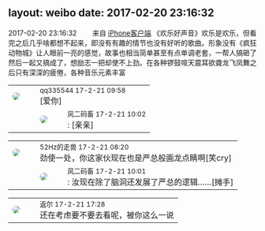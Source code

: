 layout: weibo
date: 2017-02-20 23:16:32
---
<meta name="referrer" content="no-referrer" />

2017-02-20 23:16:32  &nbsp;&nbsp;&nbsp;&nbsp;&nbsp;&nbsp; 来自 <a href="http://app.weibo.com/t/feed/9ksdit" rel="nofollow">iPhone客户端</a>
《欢乐好声音》欢乐是欢乐，但看完之后几乎啥都想不起来，即没有有趣的情节也没有好听的歌曲。形象没有《疯狂动物城》让人眼前一亮的感觉，故事也相当简单甚至有点单调老套，一帮人搞砸了然后一起又搞成了，想励志一把却使不上劲。在各种锣鼓喧天震耳欲聋龙飞凤舞之后只有深深的疲倦，各种音乐元素丰富 ​​​

<table style="width: 100%;">
  <tr>
    <td style="width: 40px;"><img style="border-radius:50%" src="https://tva4.sinaimg.cn/crop.0.0.180.180.50/7d25944djw1e8qgp5bmzyj2050050aa8.jpg?KID=imgbed,tva&Expires=1624464133&ssig=Lg2eQ%2FoyH2"></td>
    <td colspan="2"><small>qq335544 17-2-21 09:58</small><br/>[爱你]</td>
  </tr>
  <tr>
    <td/>
    <td style="width: 40px;"><img style="border-radius:50%" src="https://tva3.sinaimg.cn/crop.0.0.639.639.50/6d2a6003jw8f3idy69w2gj20hs0hrt9g.jpg?KID=imgbed,tva&Expires=1624464133&ssig=iRKSCO4fk8"></td>
    <td><small>风二码畜 17-2-21 10:02</small><br/>: [亲亲]</td>
  </tr>
</table>

<table style="width: 100%;">
  <tr>
    <td style="width: 40px;"><img style="border-radius:50%" src="https://tva4.sinaimg.cn/crop.0.0.180.180.50/8beaf773jw1e8qgp5bmzyj2050050aa8.jpg?KID=imgbed,tva&Expires=1624464133&ssig=rz1qnddjj4"></td>
    <td colspan="2"><small>52Hz的走兽 17-2-21 08:20</small><br/>劲使一处，你这家伙现在也是严总般画龙点睛啊[笑cry]</td>
  </tr>
  <tr>
    <td/>
    <td style="width: 40px;"><img style="border-radius:50%" src="https://tva3.sinaimg.cn/crop.0.0.639.639.50/6d2a6003jw8f3idy69w2gj20hs0hrt9g.jpg?KID=imgbed,tva&Expires=1624464133&ssig=iRKSCO4fk8"></td>
    <td><small>风二码畜 17-2-21 10:01</small><br/>: 汝现在除了脑洞还发展了严总的逻辑……[摊手]</td>
  </tr>
</table>

<table style="width: 100%;">
  <tr>
    <td style="width: 40px;"><img style="border-radius:50%" src="https://tvax1.sinaimg.cn/crop.0.0.512.512.50/760b4677ly8fvdnumgch5j20e80e8gmo.jpg?KID=imgbed,tva&Expires=1624464133&ssig=5BDOCyRPRO"></td>
    <td colspan="2"><small>返尔 17-2-21 17:28</small><br/>还在考虑要不要去看呢，被你这么一说</td>
  </tr>
</table>
